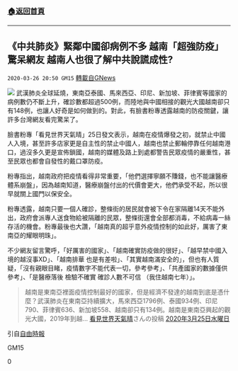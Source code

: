 ###  [:house:返回首頁](https://github.com/ourhimalayas/txt)
---

## 《中共肺炎》緊鄰中國卻病例不多 越南「超強防疫」驚呆網友 越南人也很了解中共說謊成性?
`2020-03-26 20:50 GM15` [轉載自GNews](https://gnews.org/zh-hant/153745/)

![](https://s3-ap-northeast-1.amazonaws.com/news.guo.offload.media/wp-content/uploads/2020/03/26204709/phpxtTKxi.jpg)
武漢肺炎全球延燒，東南亞泰國、馬來西亞、印尼、新加坡、菲律賓等國家的病例數仍不斷上升，確診數都超過500例，而陸地與中國相接的觀光大國越南卻只有148例，也讓人好奇是如何做到的。對此，有臉書粉專透露越南的防疫關鍵，讓許多台灣網友看完驚呆了。

臉書粉專「看見世界天氣晴」25日發文表示，越南在疫情爆發之初，就禁止中國人入境，甚至許多店家更是自主性的禁止中國人，越南也禁止郵輪停靠任何越南港口，過沒多久更是宣佈鎖國，越南的媒體及路上到處都警告民眾疫情的嚴重性，甚至民眾也都會自發性的戴口罩防疫。

粉專指出，越南政府把疫情看得非常重要，「他們選擇寧願不賺錢，也不能讓醫療體系崩盤」，因為越南知道，醫療崩盤付出的代價會更大，他們承受不起，所以很早就關上國門以保安全。

粉專透露，越南只要一個人確診，整條街的居民就會被下令在家隔離14天不能外出，政府會派專人送食物給被隔離的民眾，整條街還會全部都消毒，不給病毒一絲存活的機會。粉專最後也大讚，「越南真的超乎意外疫情控制的如此好，厲害了東南亞的耀眼明珠」。

不少網友留言驚呼，「好厲害的國家」、「越南確實防疫做的很好」、「越早禁中國入境的越沒事XD」、「越南排華 也是有差啦」、「其實越南滿安全的」，但也有人質疑，「沒有親眼目睹，疫情數字不能代表一切，參考參考」、「共產國家的數據僅供參考」、「是醫療落後 檢驗不確實 確診人數不可信 （我住越南七年）」。

> 越南是東南亞裡面疫情控制最好的國家，但是經濟不發達的越南到底是憑什麼？武漢肺炎在東南亞持續擴大，馬來西亞1796例、泰國934例、印尼790、菲律賓636、新加坡558、越南卻只有134例。越南是東南亞興起的觀光大國，2019年到越…
> [看見世界天氣晴](https://www.facebook.com/&#x770b;&#x898b;&#x4e16;&#x754c;&#x5929;&#x6c23;&#x6674;-131355730545650/)さんの投稿 [2020年3月25日水曜日](https://www.facebook.com/permalink.php?story_fbid=1132925797055300&amp;id=131355730545650)

引自[自由時報](https://news.ltn.com.tw/news/world/breakingnews/3114194)

GM15

0
